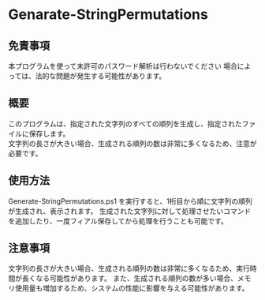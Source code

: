 # Genarate-StringPermutations
## 免責事項
本プログラムを使って未許可のパスワード解析は行わないでください
場合によっては、法的な問題が発生する可能性があります。
## 概要
このプログラムは、指定された文字列のすべての順列を生成し、指定されたファイルに保存します。  
文字列の長さが大きい場合、生成される順列の数は非常に多くなるため、注意が必要です。  
## 使用方法
Generate-StringPermutations.ps1 を実行すると、1桁目から順に文字列の順列が生成され、表示されます。
生成された文字列に対して処理させたいコマンドを追加したり、一度フィアル保存してから処理を行うことも可能です。
## 注意事項
文字列の長さが大きい場合、生成される順列の数は非常に多くなるため、実行時間が長くなる可能性があります。
また、生成される順列の数が多い場合、メモリ使用量も増加するため、システムの性能に影響を与える可能性があります。
